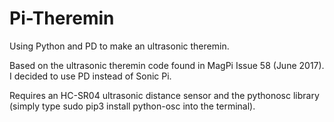 # Pi-Theremin
Using Python and PD to make an ultrasonic theremin.

Based on the ultrasonic theremin code found in MagPi Issue 58 (June 2017). I decided to use PD instead of Sonic Pi.

Requires an HC-SR04 ultrasonic distance sensor and the pythonosc library (simply type sudo pip3 install python-osc into the terminal).

